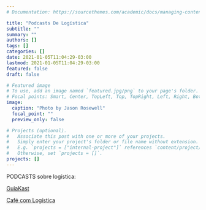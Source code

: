 ```yaml
---
# Documentation: https://sourcethemes.com/academic/docs/managing-content/

title: "Podcasts De Logística"
subtitle: ""
summary: ""
authors: []
tags: []
categories: []
date: 2021-01-05T11:04:29-03:00
lastmod: 2021-01-05T11:04:29-03:00
featured: false
draft: false

# Featured image
# To use, add an image named `featured.jpg/png` to your page's folder.
# Focal points: Smart, Center, TopLeft, Top, TopRight, Left, Right, BottomLeft, Bottom, BottomRight.
image:
  caption: "Photo by Jason Rosewell"
  focal_point: ""
  preview_only: false

# Projects (optional).
#   Associate this post with one or more of your projects.
#   Simply enter your project's folder or file name without extension.
#   E.g. `projects = ["internal-project"]` references `content/project/deep-learning/index.md`.
#   Otherwise, set `projects = []`.
projects: []
---
```


PODCASTS sobre logística:

[GuiaKast](https://podcasts.google.com/feed/aHR0cHM6Ly9mZWVkcy5idXp6c3Byb3V0LmNvbS8zODk1MDYucnNz?sa=X&ved=0CAYQrrcFahcKEwj4lr6S8oTuAhUAAAAAHQAAAAAQOA)

[Café com Logística](https://podcasts.google.com/feed/aHR0cHM6Ly9hbmNob3IuZm0vcy8xMjQzYzA5NC9wb2RjYXN0L3Jzcw?sa=X&ved=0CAMQ4aUDahgKEwj4lr6S8oTuAhUAAAAAHQAAAAAQsQE)